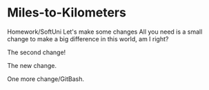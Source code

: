 # Miles-to-Kilometers
Homework/SoftUni
Let's make some changes
All you need is a small change to make a big difference in this world, am I right? 

The second change!

The new change.

One more change/GitBash.

